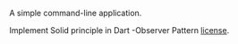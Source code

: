 A simple command-line application.

Implement Solid principle in Dart
-Observer Pattern
[license](https://github.com/dart-lang/stagehand/blob/master/LICENSE).
